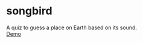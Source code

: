 # songbird
A quiz to guess a place on Earth based on its sound.<br>
[Demo](https://22-22-songbird.netlify.app/)
